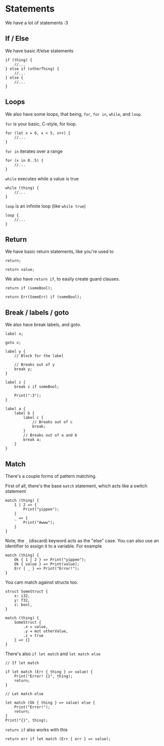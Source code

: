 # Statements

We have a lot of statements :3

## If / Else

We have basic if/else statements

```
if (thing) {
    //...
} else if (otherThing) {
    //...
} else {
    //...
}
```

## Loops

We also have some loops, that being, `for`, `for in`, `while`, and `loop`.

`for` is your basic, C-style, for loop.

```
for (let x = 0, x < 5, x++) {
    //...
}
```

`for in` iterates over a range

```
for (x in 0..5) {
    //...
}
```

`while` executes while a value is true

```
while (thing) {
    //...
}
```

`loop` is an infinite loop (like `while true`)

```
loop {
    //...
}
```

## Return

We have basic return statements, like you're used to

```
return;

return value;
```

We also have `return if`, to easily create guard clauses.

```
return if (someBool);

return Err(SomeErr) if (someBool);
```

## Break / labels / goto

We also have break labels, and goto.

```
label x;

goto x;

label y {
    // Block for the label

    // Breaks out of y
    break y;
}

label z {
    break z if someBool;

    Print(":3");
}

label a {
    label b {
        label c {
            // Breaks out of c
            break;
        }
        // Breaks out of a and b
        break a;
    }
}
```

## Match

There's a couple forms of pattern matching.

First of all, there's the base `match` statement, which acts like a switch statement

```
match (thing) {
    1 | 2 => {
        Print("yippee");
    }
    _ => {
        Print("Awww");
    }
}
```

Note, the `_` (discard) keyword acts as the "else" case. 
You can also use an identifier to assign it to a variable. For example

```
match (thing) {
    Ok { 1 | 2 } => Print("yippee");
    Ok { value } => Print(value);
    Err { _ } => Print("Error!");
}
```

You cam match against structs too.

```
struct SomeStruct {
    x: i32,
    y: f32,
    z: bool,
}

match (thing) {
    SomeStruct {
        .x = value,
        .y = mut otherValue,
        .z = true
    } => {}
}
```

There's also  `if let match` and `let match else`

```
// If let match

if let match (Err { thing } => value) {
    Print("Error! {}", thing);
    return;
}

// Let match else

let match (Ok { thing } => value) else {
    Print("Error!");
    return;
}
Print("{}", thing);
```

`return if` also works with this

```
return err if let match (Err { err } => value);
```
